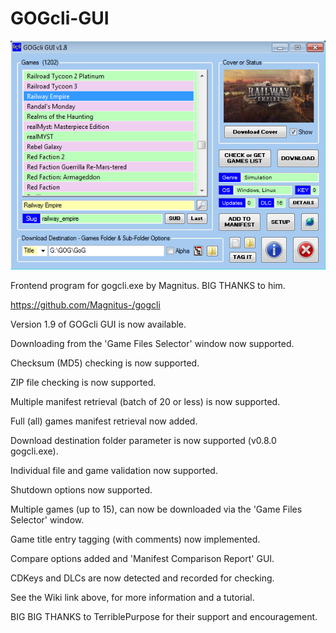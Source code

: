 # GOGcli-GUI

![gogcli_main_12](https://github.com/Twombs/GOGcli-GUI/blob/main/Screenshots/gogcli_main_12.png?raw=true)

Frontend program for gogcli.exe by Magnitus. BIG THANKS to him.

https://github.com/Magnitus-/gogcli

Version 1.9 of GOGcli GUI is now available.

Downloading from the 'Game Files Selector' window now supported.

Checksum (MD5) checking is now supported.

ZIP file checking is now supported.

Multiple manifest retrieval (batch of 20 or less) is now supported.

Full (all) games manifest retrieval now added.

Download destination folder parameter is now supported (v0.8.0 gogcli.exe).

Individual file and game validation now supported.

Shutdown options now supported.

Multiple games (up to 15), can now be downloaded via the 'Game Files Selector' window.

Game title entry tagging (with comments) now implemented.

Compare options added and 'Manifest Comparison Report' GUI.

CDKeys and DLCs are now detected and recorded for checking.

See the Wiki link above, for more information and a tutorial.

BIG BIG THANKS to TerriblePurpose for their support and encouragement.

